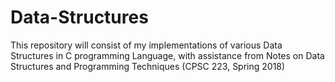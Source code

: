 # Data-Structures
This repository will consist of my implementations of various Data Structures in C programming Language, with assistance from
Notes on Data Structures and Programming
Techniques (CPSC 223, Spring 2018)

